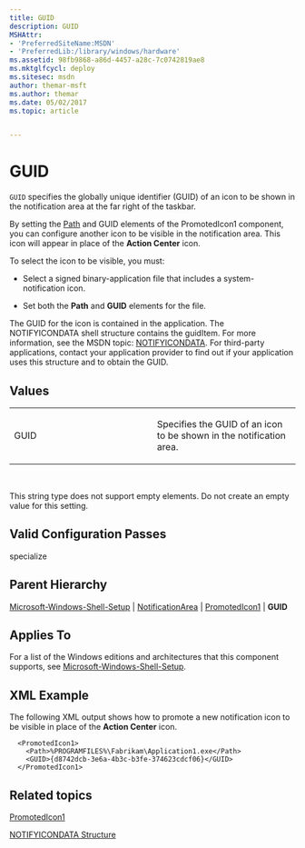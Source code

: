```yaml
---
title: GUID
description: GUID
MSHAttr:
- 'PreferredSiteName:MSDN'
- 'PreferredLib:/library/windows/hardware'
ms.assetid: 98fb9868-a86d-4457-a28c-7c0742819ae8
ms.mktglfcycl: deploy
ms.sitesec: msdn
author: themar-msft
ms.author: themar
ms.date: 05/02/2017
ms.topic: article


---
```


# GUID


`GUID` specifies the globally unique identifier (GUID) of an icon to be shown in the notification area at the far right of the taskbar.

By setting the [Path](microsoft-windows-shell-setup-notificationarea-promotedicon1-path.md) and GUID elements of the PromotedIcon1 component, you can configure another icon to be visible in the notification area. This icon will appear in place of the **Action Center** icon.

To select the icon to be visible, you must:

-   Select a signed binary-application file that includes a system-notification icon.

-   Set both the **Path** and **GUID** elements for the file.

The GUID for the icon is contained in the application. The NOTIFYICONDATA shell structure contains the guidItem. For more information, see the MSDN topic: [NOTIFYICONDATA](http://go.microsoft.com/fwlink/?LinkId=120340). For third-party applications, contact your application provider to find out if your application uses this structure and to obtain the GUID.

## Values


<table>
<colgroup>
<col width="50%" />
<col width="50%" />
</colgroup>
<tbody>
<tr class="odd">
<td><p>GUID</p></td>
<td><p>Specifies the GUID of an icon to be shown in the notification area.</p></td>
</tr>
</tbody>
</table>

 

This string type does not support empty elements. Do not create an empty value for this setting.

## Valid Configuration Passes


specialize

## Parent Hierarchy


[Microsoft-Windows-Shell-Setup](microsoft-windows-shell-setup.md) | [NotificationArea](microsoft-windows-shell-setup-notificationarea.md) | [PromotedIcon1](microsoft-windows-shell-setup-notificationarea-promotedicon1.md) | **GUID**

## Applies To


For a list of the Windows editions and architectures that this component supports, see [Microsoft-Windows-Shell-Setup](microsoft-windows-shell-setup.md).

## XML Example


The following XML output shows how to promote a new notification icon to be visible in place of the **Action Center** icon.

```
  <PromotedIcon1>
    <Path>%PROGRAMFILES%\Fabrikam\Application1.exe</Path>
    <GUID>{d8742dcb-3e6a-4b3c-b3fe-374623cdcf06}</GUID>
  </PromotedIcon1>
```

## Related topics


[PromotedIcon1](microsoft-windows-shell-setup-notificationarea-promotedicon1.md)

[NOTIFYICONDATA Structure](http://go.microsoft.com/fwlink/?LinkId=120340)

 

 







